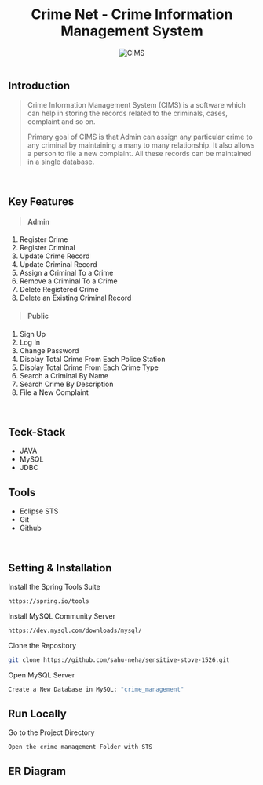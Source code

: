 
<h1 align="center">Crime Net - Crime Information Management System</h1>
<div align="center" ><img src="https://user-images.githubusercontent.com/109987397/229303052-bb6e258e-9d1b-4121-b3a8-37b99a81a1f0.png" alt="CIMS"></div>

<br>

## Introduction

> <p> Crime Information Management System (CIMS) is a software which can help in storing the records related to the criminals, cases, complaint and so on. </p>
> <p> Primary goal of CIMS is that Admin can assign any particular crime to any criminal by maintaining a many to many relationship. It also allows a person to file a new complaint. All these records can be maintained in a single database. </p>
<br>

## Key Features

> <h4 >Admin <h4>
<ol>
    <li> Register Crime </li>
    <li> Register Criminal </li>
    <li> Update Crime Record </li>
    <li> Update Criminal Record </li>
    <li> Assign a Criminal To a Crime </li>
    <li> Remove a Criminal To a Crime </li>
    <li> Delete Registered Crime </li>
    <li> Delete an Existing Criminal Record </li>
</ol>

> <h4> Public <h4>
<ol>
    <li> Sign Up</li>
    <li> Log In </li>
    <li> Change Password </li>
    <li> Display Total Crime From Each Police Station </li>
    <li> Display Total Crime From Each Crime Type </li>
    <li> Search a Criminal By Name </li>
    <li> Search Crime By Description </li>
    <li> File a New Complaint </li>
</ol>
<br>
    
## Teck-Stack

- JAVA
- MySQL
- JDBC

## Tools

- Eclipse STS
- Git
- Github

<br>
    
## Setting & Installation 

Install the Spring Tools Suite 
```bash
https://spring.io/tools
```

Install MySQL Community Server
```bash
https://dev.mysql.com/downloads/mysql/
```

Clone the Repository
```bash
git clone https://github.com/sahu-neha/sensitive-stove-1526.git
```

Open MySQL Server
```bash
Create a New Database in MySQL: "crime_management" 
```

## Run Locally

Go to the Project Directory
```bas
Open the crime_management Folder with STS
```   

## ER Diagram
    
<!-- ![Untitled (5)](https://user-images.githubusercontent.com/108060013/223524728-8f71f475-d530-4acd-829c-79a902cba656.png) -->

<br>
